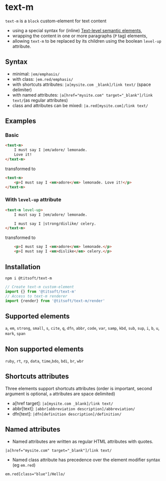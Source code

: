 # text-m

`text-m` is a `block` custom-element for text content
- using a special syntax for (inline) [Text-level semantic elements](https://html.spec.whatwg.org/multipage/text-level-semantics.html),
- wrapping the content in one or more paragraphs (`P` tag) elements,
- allowing `text-m` to be replaced by its children using the boolean `level-up` attribute.

## Syntax

- minimal: `|em/emphasis/`
- with class: `|em.red/emphasis/`
- with shortcuts attributes: `|a[mysite.com _blank]/link text/` (space delimiter)
- with named attributes: `|a[href="mysite.com" target="_blank"]/link text/`(as regular attributes)
- class and attributes can be mixed: `|a.red[mysite.com]/link text/` 

## Examples

### Basic
```html
<text-m>
    I must say I |em/adore/ lemonade.
    Love it!
</text-m>
```
transformed to
```html
<text-m>
    <p>I must say I <em>adore</em> lemonade. Love it!</p>
</text-m>
```
### With `level-up` attribute
```html
<text-m level-up>
    I must say I |em/adore/ lemonade.

    I must say I |strong/dislike/ celery.
</text-m>
```
transformed to
```html
    <p>I must say I <em>adore</em> lemonade.</p>
    <p>I must say I <em>dislike</em> celery.</p>
```
## Installation

`npm i @titsoft/text-m`

```javascript
// Create text-m custom-element
import {} from '@titsoft/text-m'
// Access to text-m renderer
import {render} from '@titsoft/text-m/render'
```

## Supported elements

`a`, `em`, `strong`, `small`, `s`, `cite`, `q`, `dfn`, `abbr`, `code`, `var`, `samp`, `kbd`, `sub`, `sup`, `i`, `b`, `u`, `mark`, `span`

## Non supported elements

`ruby`, `rt`, `rp`, `data`, `time`,`bdo`, `bdi`, `br`, `wbr`

## Shortcuts attributes
Three elements support shortcuts attributes (order is important, second argument is optional, `a` attributes are space delimited)
- a[href target]: `|a[mysite.com _blank]/link text/`
- abbr[text]: `|abbr[abbreviation description]/abbreviation/`
- dfn[text]: `|dfn[definition description]/definition/`

## Named attributes

- Named attributes are written as regular HTML attributes with quotes.

`|a[href="mysite.com" target="_blank"]/link text/`

- Named class attribute has precedence over the element modifier syntax (eg `em.red`)

`em.red[class="blue"]/Hello/`











